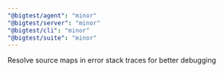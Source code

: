 ```yaml
---
"@bigtest/agent": "minor"
"@bigtest/server": "minor"
"@bigtest/cli": "minor"
"@bigtest/suite": "minor"
---
```


Resolve source maps in error stack traces for better debugging
